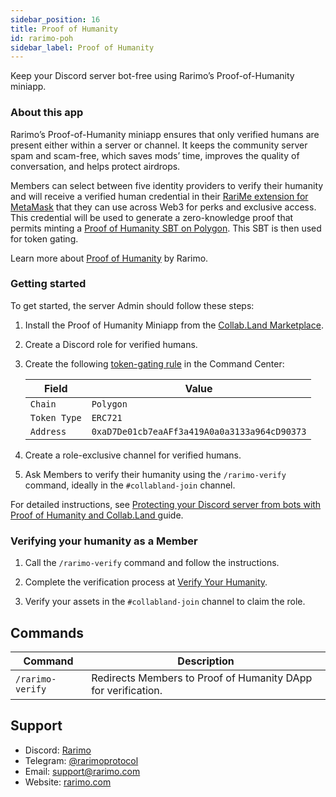 ```yaml
---
sidebar_position: 16
title: Proof of Humanity
id: rarimo-poh
sidebar_label: Proof of Humanity
---
```


Keep your Discord server bot-free using Rarimo’s Proof-of-Humanity miniapp.

### About this app

Rarimo’s Proof-of-Humanity miniapp ensures that only verified humans are present either within a server or channel. It keeps the community server spam and scam-free, which saves mods’ time, improves the quality of conversation, and helps protect airdrops.

Members can select between five identity providers to verify their humanity and will receive a verified human credential in their [RariMe extension for MetaMask](https://rarime.com/) that they can use across Web3 for perks and exclusive access. This credential will be used to generate a zero-knowledge proof that permits minting a [Proof of Humanity SBT on Polygon](https://opensea.io/collection/proof-of-humanity-2). This SBT is then used for token gating.

Learn more about [Proof of Humanity](https://docs.rarimo.com/use-cases/proof-of-humanity) by Rarimo.

### Getting started

To get started, the server Admin should follow these steps:

1. Install the Proof of Humanity Miniapp from the [Collab.Land Marketplace](https://cc.collab.land/).
1. Create a Discord role for verified humans.
1. Create the following [token-gating rule](/help-docs/key-features/token-gate-communities) in the Command Center:

    | Field  | Value |
    |---|---|
    |`Chain`|`Polygon`|
    |`Token Type`|`ERC721`|
    |`Address`|`0xaD7De01cb7eaAFf3a419A0a0a3133a964cD90373`|

1. Create a role-exclusive channel for verified humans.
1. Ask Members to verify their humanity using the `/rarimo-verify` command, ideally in the `#collabland-join` channel.

<!-- TODO: replace with the prod link once the miniapp is live -->
For detailed instructions, see [Protecting your Discord server from bots with Proof of Humanity and Collab.Land
](https://staging.docs.rarimo.com/how-to-guides/proof-of-humanity-collabland-discord) guide.

### Verifying your humanity as a Member

1. Call the `/rarimo-verify` command and follow the instructions.
1. Complete the verification process at [Verify Your Humanity](https://robotornot.rarimo.com).

1. Verify your assets in the `#collabland-join` channel to claim the role.

## Commands

| Command               | Description                                                                                                                                                                                   |
| --------------------- | --------------------------------------------------------------------------------------------------------------------------------------------------------------------------------------------- |
| `/rarimo-verify`  | Redirects Members to Proof of Humanity DApp for verification.                                                                                                                          |

## Support

- Discord: [Rarimo](https://discord.gg/cfrH3Fe7ke)
- Telegram: [@rarimoprotocol](https://t.me/rarimoprotocol)
- Email: [support@rarimo.com](mailto:support@rarimo.com)
- Website: [rarimo.com](https://rarimo.com/)
